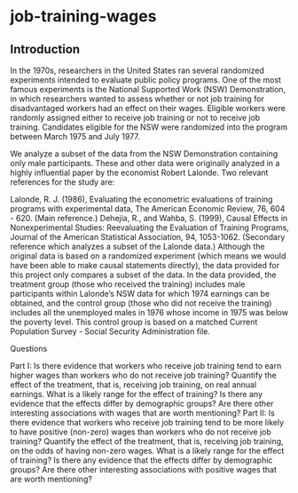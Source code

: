# job-training-wages
## Introduction
In the 1970s, researchers in the United States ran several randomized experiments intended to evaluate public policy programs. One of the most famous experiments is the National Supported Work (NSW) Demonstration, in which researchers wanted to assess whether or not job training for disadvantaged workers had an effect on their wages. Eligible workers were randomly assigned either to receive job training or not to receive job training. Candidates eligible for the NSW were randomized into the program between March 1975 and July 1977.

We analyze a subset of the data from the NSW Demonstration containing only male participants. These and other data were originally analyzed in a highly influential paper by the economist Robert Lalonde. Two relevant references for the study are:

Lalonde, R. J. (1986), Evaluating the econometric evaluations of training programs with experimental data, The American Economic Review, 76, 604 - 620. (Main reference.)
Dehejia, R., and Wahba, S. (1999), Causal Effects in Nonexperimental Studies: Reevaluating the Evaluation of Training Programs, Journal of the American Statistical Association, 94, 1053-1062. (Secondary reference which analyzes a subset of the Lalonde data.)
Although the original data is based on a randomized experiment (which means we would have been able to make causal statements directly), the data provided for this project only compares a subset of the data. In the data provided, the treatment group (those who received the training) includes male participants within Lalonde’s NSW data for which 1974 earnings can be obtained, and the control group (those who did not receive the training) includes all the unemployed males in 1976 whose income in 1975 was below the poverty level. This control group is based on a matched Current Population Survey - Social Security Administration file.


Questions

Part I: Is there evidence that workers who receive job training tend to earn higher wages than workers who do not receive job training?
Quantify the effect of the treatment, that is, receiving job training, on real annual earnings.
What is a likely range for the effect of training?
Is there any evidence that the effects differ by demographic groups?
Are there other interesting associations with wages that are worth mentioning?
Part II: Is there evidence that workers who receive job training tend to be more likely to have positive (non-zero) wages than workers who do not receive job training?
Quantify the effect of the treatment, that is, receiving job training, on the odds of having non-zero wages.
What is a likely range for the effect of training?
Is there any evidence that the effects differ by demographic groups?
Are there other interesting associations with positive wages that are worth mentioning?
